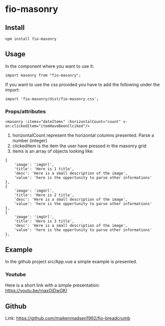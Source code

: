 # fio-masonry

## Install
```
npm install fio-masonry
```

## Usage
In the component where you want to use it:
```
import masonry from "fio-masonry";
```
If you want to use the css provided you have to add the following under the import:
```
import 'fio-masonry/dist/fio-masonry.css';
```

### Props/attributes
```
<masonry :items="dateItems" :horizontalCount="count" v-on:clickedItem="itemHaveBeenClciked"/>
```
1. horizontalCount represent the horizontal columns presented. Parse a number (integer)
2. clickedItem is the item the user have pressed in the masonry grid
3. items is an array of objects looking like:

```
{
    'image': 'imgUrl',
    'title': 'Here is 1 title',
    'desc': 'Here is a small description of the image',
    'value': 'here is the oppertunity to parse other informations'
},
{
    'image': 'imgUrl',
    'title': 'Here is 2 title',
    'desc': 'Here is a small description of the image',
    'value': 'here is the oppertunity to parse other informations'
},
{
    'image': 'imgUrl',
    'title': 'Here is 3 title',
    'desc': 'Here is a small description of the image',
    'value': 'here is the oppertunity to parse other informations'
},
```
## Example

In the github project src/App.vue a simple example is presented.

### Youtube

Here is a short link with a simple presentation: https://youtu.be/rnaxOiDwGKI


## Github

Link: https://github.com/maikenmadsen1992/fio-breadcrumb